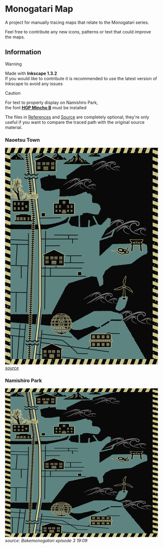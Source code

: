 # Monogatari Map

A project for manually tracing maps that relate to the Monogatari series.

Feel free to contribute any new icons, patterns or text that could improve the maps.

## Information

> [!WARNING]
> Made with **Inkscape 1.3.2** <br>
> If you would like to contribute it is recommended to use the latest version of Inkscape to avoid any issues

> [!CAUTION]
> For text to properly display on Namishiro Park, <br>
> the font [**HGP Mincho B**](Fonts/HGPMinchoB.ttf?raw=1) must be installed

The files in [References](References) and [Source](Source) are completely optional, they're only useful if you want to compare the traced path with the original source material.

### Naoetsu Town
![Naoetsu town map](Monogatari-Map.svg)
<br>
*[source](https://mangandenchi.com/bakemonogatari-naoetu/)*

### Namishiro Park
<img width=800 height=490 style="max-width: 100%"
src="Monogatari-Map.svg#svgView(viewBox(455,0,800,490))"/>
<br>
*source: Bakemonogatari episode 3 19:09*